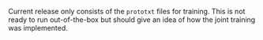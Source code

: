 Current release only consists of the `prototxt` files for training. This is not ready to run out-of-the-box but should give an idea of how the joint training was implemented.
